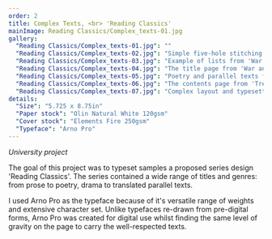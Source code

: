 ```yaml
---
order: 2
title: Complex Texts, <br> 'Reading Classics'
mainImage: Reading Classics/Complex_texts-01.jpg
gallery:
  "Reading Classics/Complex_texts-01.jpg": ""
  "Reading Classics/Complex_texts-02.jpg": "Simple five-hole stitching in sections of 16"
  "Reading Classics/Complex_texts-03.jpg": "Example of lists from 'War and Peace'"
  "Reading Classics/Complex_texts-04.jpg": "The title page from 'War and Peace'"
  "Reading Classics/Complex_texts-05.jpg": "Poetry and parallel texts from 'Selected Fables'"
  "Reading Classics/Complex_texts-06.jpg": "The contents page from 'Treasure Island'"
  "Reading Classics/Complex_texts-07.jpg": "Complex layout and typesetting from 'Henry V'"
details:
  "Size": "5.725 x 8.75in"
  "Paper stock": "Olin Natural White 120gsm"
  "Cover stock": "Elements Fire 250gsm"
  "Typeface": "Arno Pro"
---
```


_University project_

The goal of this project was to typeset samples a proposed series design 'Reading Classics'. The series contained a wide range of titles and genres: from prose to poetry, drama to translated parallel texts.

I used Arno Pro as the typeface because of it's versatile range of weights and extensive character set. Unlike typefaces re-drawn from pre-digital forms, Arno Pro was created for digital use whilst finding the same level of gravity on the page to carry the well-respected texts.